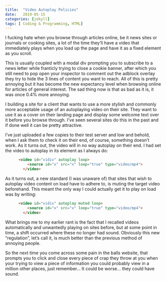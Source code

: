 ```yaml
---
title:  "Video Autoplay Policies"
date:   2019-05-15
categories: [jekyll]
tags: [ Coding & Programming, HTML]
---
```


I fucking hate when you browse through articles online, be it news sites or journals or cooking sites, a lot of the time they’ll have a video that immediately plays when you load up the page and have it as a fixed element as you scroll. 

This is usually coupled with a modal div prompting you to subscribe to a news letter while franticly trying to close a cookie banner, after which you still need to pop open your inspector to comment out the adblock overlay they try to hide the 3 lines of content you want to reach. All of  this is pretty annoying but it has become the new expectancy level when browsing online for articles of general interest. The sad thing now is that as bad as it is, it was once 0.4% more annoying.

I building a site for a client that wants to use a more stylish and  commonly more acceptable usage of an autoplaying video on their site. They want to use it as a cover on their landing page and display some welcome text over it before you browse through. I’ve seen several sites do this in the past and if done well it can be pretty attractive.

I’ve just uploaded a few copies to their test server and low and behold, when I ask them to check it on their end, of course, something doesn’t work. As it turns out, the video will in no way autoplay on their end. I had set the video to autoplay in its element as I always do:

``` html
      <video id="vidiv" autoplay loop>
          <source id="x" src="x" loop="true" type="video/mp4">
        </video>
```

As it turns out, a new standard (I was unaware of) that sites that wish to autoplay video content on load have to adhere to, is muting the target video beforehand. This meant the only way I could actually get it to play on load was by writing:

``` html
      <video id="vidiv" autoplay muted loop>
          <source id="x" src="x" loop="true" type="video/mp4">
        </video>
```


What brings me to my earlier rant is the fact that I recalled videos automatically and unwantedly playing on sites before, but at some point in time, a shift occurred where these no longer had sound. Obviously this new “regulation”, let’s call it, is much better than the previous method of annoying people. 

So the next time you come across some pain in the balls website, that prompts you to click and close every piece of crap they throw at you when your trying to view a piece of information you could probably view in a million other places, just remember… It could be worse… they could have sound.

